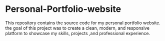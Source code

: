 # Personal-Portfolio-website
This repository contains the source code for my personal portfolio website. the goal of this project was to create a clean, modern, and responsive platform to showcase my skills, projects ,and professional experience.
